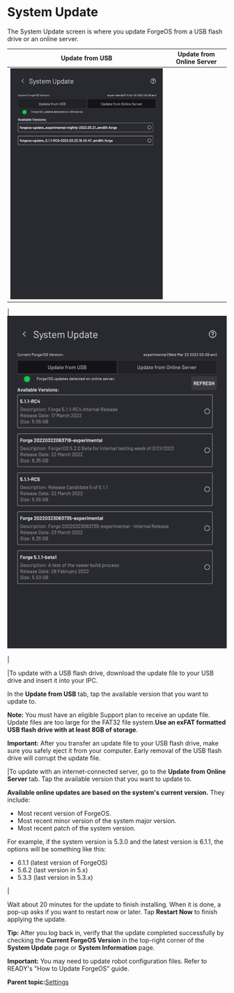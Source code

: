 # System Update

The System Update screen is where you update ForgeOS from a USB flash drive or an online server.

|Update from USB|Update from Online Server|
|---------------|-------------------------|
|![](../Images/Settings/SystemUpdate-USB.png)

|![](../Images/Settings/SystemUpdate-Online.png)

|

|To update with a USB flash drive, download the update file to your USB drive and insert it into your IPC.

In the **Update from USB** tab, tap the available version that you want to update to.

**Note:** You must have an eligible Support plan to receive an update file. Update files are too large for the FAT32 file system.**Use an exFAT formatted USB flash drive with at least 8GB of storage**.

**Important:** After you transfer an update file to your USB flash drive, make sure you safely eject it from your computer. Early removal of the USB flash drive will corrupt the update file.

|To update with an internet-connected server, go to the **Update from Online Server** tab. Tap the available version that you want to update to.

**Available online updates are based on the system's current version.** They include:

-   Most recent version of ForgeOS.
-   Most recent minor version of the system major version.
-   Most recent patch of the system version.

For example, if the system version is 5.3.0 and the latest version is 6.1.1, the options will be something like this:

-   6.1.1 \(latest version of ForgeOS\)
-   5.6.2 \(last version in 5.x\)
-   5.3.3 \(last version in 5.3.x\)

|

Wait about 20 minutes for the update to finish installing. When it is done, a pop-up asks if you want to restart now or later. Tap **Restart Now** to finish applying the update.

**Tip:** After you log back in, verify that the update completed successfully by checking the **Current ForgeOS Version** in the top-right corner of the **System Update** page or **System Information** page.

**Important:** You may need to update robot configuration files. Refer to READY's "How to Update ForgeOS" guide.

**Parent topic:**[Settings](../Settings/SettingsOverview.md)


